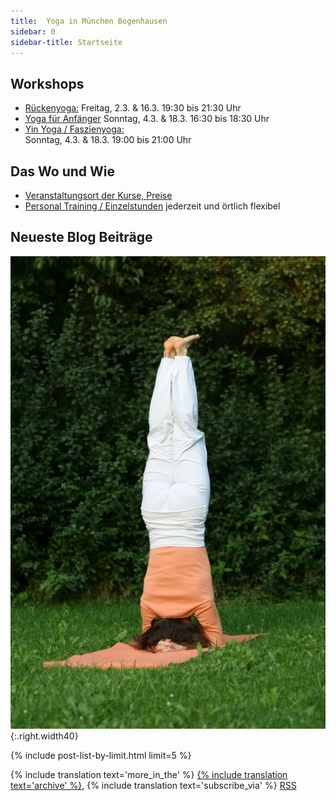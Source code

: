 ```yaml
---
title:  Yoga in München Bogenhausen
sidebar: 0
sidebar-title: Startseite
---
```


## Workshops
- [Rückenyoga:][6] Freitag, 2.3. & 16.3. 19:30 bis 21:30 Uhr
- [Yoga für Anfänger][5]  Sonntag, 4.3. & 18.3. 16:30 bis 18:30 Uhr
- [Yin Yoga / Faszienyoga:][7] <br/> Sonntag, 4.3. & 18.3. 19:00 bis 21:00 Uhr


## Das Wo und Wie
- [Veranstaltungsort der Kurse, Preise][9]
- [Personal Training / Einzelstunden][8] jederzeit und örtlich flexibel


## Neueste Blog Beiträge

![Kopfstand](/assets/images/kopfstand.jpg){:.right.width40}

{% include post-list-by-limit.html limit=5 %}

{% include translation text='more_in_the' %} [{% include translation text='archive' %}]({{site.baseurl}}/artikel-archiv), {% include translation text='subscribe_via' %} [RSS]({{site.baseurl}}/feed.xml)



[1]: /kurse#anfaengeryoga
[2]: /kurse#rueckenyoga
[3]: /kurse#yinyoga
[4]: /kurse#sportleryoga
[5]: /workshops#anfaengeryogaworkshop
[6]: /workshops#rueckenyogaworkshop
[7]: /workshops#yinyogaworkshop
[8]: /workshops#personaltraining
[9]: /workshops#veranstaltungsort
